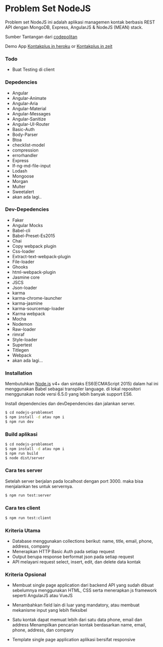 # Problem Set NodeJS

Problem set NodeJS ini adalah aplikasi managemen kontak berbasis REST API dengan MongoDB, Express, AngularJS & NodeJS (MEAN) stack.

Sumber Tantangan dari [codepolitan]

Demo App [Kontakplus in heroku] or [Kontakplus in zeit]

### Todo

* Buat Testing di client

### Depedencies

* Angular
* Angular-Animate
* Angular-Aria
* Angular-Material
* Angular-Messages
* Angular-Sanitize
* Angular-UI-Router
* Basic-Auth
* Body-Parser
* Btoa
* checklist-model
* compression
* errorhandler
* Express
* lf-ng-md-file-input
* Lodash
* Mongoose
* Morgan
* Multer
* Sweetalert
* akan ada lagi..

### Dev-Depedencies
* Faker
* Angular Mocks
* Babel-cli
* Babel-Preset-Es2015
* Chai
* Copy webpack plugin
* Css-loader
* Extract-text-webpack-plugin
* File-loader
* Ghooks
* html-webpack-plugin
* Jasmine core
* JSCS
* Json-loader
* karma
* karma-chrome-launcher
* karma-jasmine
* karma-sourcemap-loader
* Karma webpack
* Mocha
* Nodemon
* Raw-loader
* rimraf
* Style-loader
* Supertest
* Titlegen
* Webpack
* akan ada lagi...

### Installation

Membutuhkan [Node.js](https://nodejs.org/) v4+ dan sintaks ES6(ECMAScript 2015) dalam hal ini menggunakan Babel sebagai transpiler language. di lokal repositori menggunakan node versi 6.5.0 yang lebih banyak support ES6.

Install dependencies dan devDependencies dan jalankan server.

```sh
$ cd nodejs-problemset
$ npm install -d atau npm i
$ npm run dev
```

### Build aplikasi

```sh
$ cd nodejs-problemset
$ npm install -d atau npm i
$ npm run build
$ node dist/server
```


### Cara tes server
Setelah server berjalan pada localhost dengan port 3000. maka bisa menjalankan tes untuk servernya.

```sh
$ npm run test:server
```

### Cara tes client

```sh
$ npm run test:client
```

### Kriteria Utama

 - Database menggunakan collections berikut: name, title, email, phone, address, company
 - Menerapkan HTTP Basic Auth pada setiap request
 - Output berupa response berformat json pada setiap request
 - API melayani request select, insert, edit, dan delete data kontak

### Kriteria Opsional
- Membuat single page application dari backend API yang sudah dibuat sebelumnya menggunakan HTML, CSS serta menerapkan js framework seperti AngularJS atau VueJS
- Menambahkan field lain di luar yang mandatory, atau membuat mekanisme input yang lebih fleksibel
- Satu kontak dapat memuat lebih dari satu data phone, email dan address
Menampilkan pencarian kontak berdasarkan name, email, phone, address, dan company
- Template single page application aplikasi bersifat responsive


   [codepolitan]: <https://www.codepolitan.com/problemset-nodejs-dasar>
   [Kontakplus in heroku]: <https://kontakplus.herokuapp.com>
   [Kontakplus in zeit]: <https://kontakplus.now.sh>
